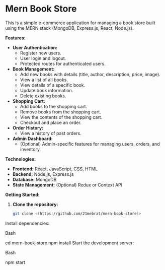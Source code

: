# Mern Book Store

This is a simple e-commerce application for managing a book store built using the MERN stack (MongoDB, Express.js, React, Node.js).

**Features:**

* **User Authentication:** 
    * Register new users.
    * User login and logout.
    * Protected routes for authenticated users.
* **Book Management:**
    * Add new books with details (title, author, description, price, image).
    * View a list of all books.
    * View details of a specific book.
    * Update book information.
    * Delete existing books.
* **Shopping Cart:**
    * Add books to the shopping cart.
    * Remove books from the shopping cart.
    * View the contents of the shopping cart.
    * Checkout and place an order.
* **Order History:**
    * View a history of past orders.
* **Admin Dashboard:**
    * (Optional) Admin-specific features for managing users, orders, and inventory.

**Technologies:**

* **Frontend:** React, JavaScript, CSS, HTML
* **Backend:** Node.js, Express.js
* **Database:** MongoDB
* **State Management:** (Optional) Redux or Context API

**Getting Started:**

1. **Clone the repository:**
   ```bash
   git clone <(https://github.com/21mebrat/mern-book-store)>
   
Install dependencies:

Bash

cd mern-book-store
npm install
Start the development server:

Bash

npm start

